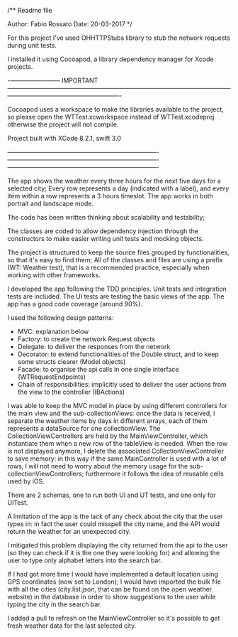 /**
Readme file

Author: Fabio Rossato 
Date: 20-03-2017
*/

For this project I've used OHHTTPStubs library to stub the network requests during unit tests.

I installed it using Cocoapod, a library dependency manager for Xcode projects.

-———————— IMPORTANT ——————————————————————————————————————————————————————-

Cocoapod uses a workspace to make the libraries available to the project, so please open the WTTest.xcworkspace
instead of WTTest.xcodeproj otherwise the project will not compile.

Project built with XCode 8.2.1, swift 3.0

————————————————————————-————————————————————————-————————————————————————-

The app shows the weather every three hours for the next five days for a selected city; 
Every row represents a day (indicated with a label), and every item within a row represents a 3 hours timeslot.
The app works in both portrait and landscape mode.

The code has been written thinking about scalability and testability;

The classes are coded to allow dependency injection through the constructors to make easier writing unit tests and mocking objects.

The project is structured to keep the source files grouped by functionalities, so that it's easy to find them; All of the classes and files are using a prefix (WT: Weather test), that is a recommended practice, especially when working with other frameworks.

I developed the app following the TDD principles.
Unit tests and integration tests are included.
The UI tests are testing the basic views of the app.
The app has a good code coverage (around 90%).

I used the following design patterns:
- MVC: explanation below
- Factory: to create the network Request objects
- Delegate: to deliver the responses from the network
- Decorator: to extend functionalities of the Double struct, and to keep some structs clearer (Model objects)
- Facade: to organise the api calls in one single interface (WTRequestEndpoints)
- Chain of responsibilities: implicitly used to deliver the user actions from the view to the controller (IBActions)

I was able to keep the MVC model in place by using different controllers for the main view and the sub-collectionViews:
once the data is received, I separate the weather items by days in different arrays, each of them represents a dataSource for one collectionView.
The CollectionViewControllers are held by the MainViewController, which instantiate them when a new row of the tableView is needed.
When the row is not displayed anymore, I delete the associated CollectionViewController to save memory: in this way if the same MainController is used with a lot of rows, I will not need to worry about the memory usage for the sub-collectionViewControllers; furthermore it follows the idea of reusable cells used by iOS.

There are 2 schemas, one to run both UI and UT tests, and one only for UITest.

A limitation of the app is the lack of any check about the city that the user types in: in fact the user could misspell the city name, and the API would return the weather for an unexpected city.

I mitigated this problem displaying the city returned from the api to the user (so they can check if it is the one they were looking for) and allowing the user to type only alphabet letters into the search bar.

If I had got more time I would have implemented a default location using GPS coordinates (now set to London);
I would have imported the bulk file with all the cities (city.list.json, that can be found on the open weather website) in the database in order to show suggestions to the user while typing the city in the search bar.

I added a pull to refresh on the MainViewController so it's possible to get fresh weather data for the last selected city.
